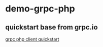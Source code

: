 # demo-grpc-php

## quickstart base from grpc.io
[grpc php client quickstart](https://grpc.io/docs/languages/php/quickstart/)
